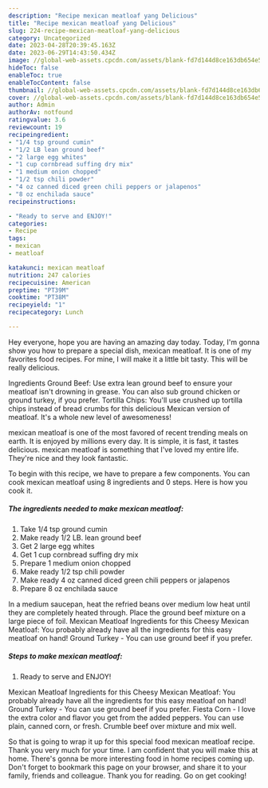 ```yaml
---
description: "Recipe mexican meatloaf yang Delicious"
title: "Recipe mexican meatloaf yang Delicious"
slug: 224-recipe-mexican-meatloaf-yang-delicious
category: Uncategorized
date: 2023-04-28T20:39:45.163Z
date: 2023-06-29T14:43:50.434Z
image: //global-web-assets.cpcdn.com/assets/blank-fd7d144d8ce163db654e5a02c40b08a2775adb7897d16e4062681dc7e1b2800f.png
hideToc: false
enableToc: true
enableTocContent: false
thumbnail: //global-web-assets.cpcdn.com/assets/blank-fd7d144d8ce163db654e5a02c40b08a2775adb7897d16e4062681dc7e1b2800f.png
cover: //global-web-assets.cpcdn.com/assets/blank-fd7d144d8ce163db654e5a02c40b08a2775adb7897d16e4062681dc7e1b2800f.png
author: Admin
authorAv: notfound
ratingvalue: 3.6
reviewcount: 19
recipeingredient:
- "1/4 tsp ground cumin"
- "1/2 LB lean ground beef"
- "2 large egg whites"
- "1 cup cornbread suffing dry mix"
- "1 medium onion chopped"
- "1/2 tsp chili powder"
- "4 oz canned diced green chili peppers or jalapenos"
- "8 oz enchilada sauce"
recipeinstructions:

- "Ready to serve and ENJOY!"
categories:
- Recipe
tags:
- mexican
- meatloaf

katakunci: mexican meatloaf 
nutrition: 247 calories
recipecuisine: American
preptime: "PT39M"
cooktime: "PT38M"
recipeyield: "1"
recipecategory: Lunch

---
```



Hey everyone, hope you are having an amazing day today. Today, I'm gonna show you how to prepare a special dish, mexican meatloaf. It is one of my favorites food recipes. For mine, I will make it a little bit tasty. This will be really delicious.

Ingredients Ground Beef: Use extra lean ground beef to ensure your meatloaf isn&#39;t drowning in grease. You can also sub ground chicken or ground turkey, if you prefer. Tortilla Chips: You&#39;ll use crushed up tortilla chips instead of bread crumbs for this delicious Mexican version of meatloaf. It&#39;s a whole new level of awesomeness!

mexican meatloaf is one of the most favored of recent trending meals on earth. It is enjoyed by millions every day. It is simple, it is fast, it tastes delicious. mexican meatloaf is something that I've loved my entire life. They're nice and they look fantastic.


To begin with this recipe, we have to prepare a few components. You can cook mexican meatloaf using 8 ingredients and 0 steps. Here is how you cook it.

<!--inarticleads1-->

##### The ingredients needed to make mexican meatloaf:

1. Take 1/4 tsp ground cumin
1. Make ready 1/2 LB. lean ground beef
1. Get 2 large egg whites
1. Get 1 cup cornbread suffing dry mix
1. Prepare 1 medium onion chopped
1. Make ready 1/2 tsp chili powder
1. Make ready 4 oz canned diced green chili peppers or jalapenos
1. Prepare 8 oz enchilada sauce


In a medium saucepan, heat the refried beans over medium low heat until they are completely heated through. Place the ground beef mixture on a large piece of foil. Mexican Meatloaf Ingredients for this Cheesy Mexican Meatloaf: You probably already have all the ingredients for this easy meatloaf on hand! Ground Turkey - You can use ground beef if you prefer. 

<!--inarticleads2-->

##### Steps to make mexican meatloaf:


1. Ready to serve and ENJOY!

Mexican Meatloaf Ingredients for this Cheesy Mexican Meatloaf: You probably already have all the ingredients for this easy meatloaf on hand! Ground Turkey - You can use ground beef if you prefer. Fiesta Corn - I love the extra color and flavor you get from the added peppers. You can use plain, canned corn, or fresh. Crumble beef over mixture and mix well. 

So that is going to wrap it up for this special food mexican meatloaf recipe. Thank you very much for your time. I am confident that you will make this at home. There's gonna be more interesting food in home recipes coming up. Don't forget to bookmark this page on your browser, and share it to your family, friends and colleague. Thank you for reading. Go on get cooking!
